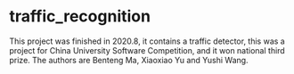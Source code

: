 # traffic_recognition
This project was finished in 2020.8, it contains a traffic detector, this was a project for China University Software Competition, and it won national third prize. The authors are Benteng Ma, Xiaoxiao Yu and Yushi Wang.
